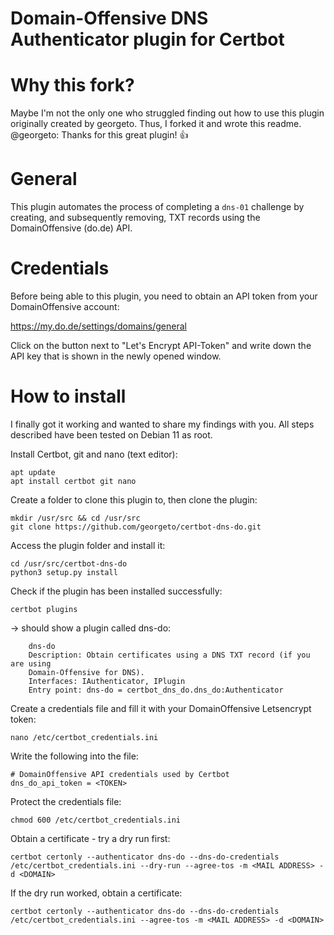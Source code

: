 # Domain-Offensive DNS Authenticator plugin for Certbot

# Why this fork?

Maybe I'm not the only one who struggled finding out how to use this plugin originally created by georgeto.
Thus, I forked it and wrote this readme.
@georgeto: Thanks for this great plugin! 👍


# General

This plugin automates the process of completing a ``dns-01`` challenge by creating, and subsequently removing, TXT records using the DomainOffensive (do.de) API.


# Credentials

Before being able to this plugin, you need to obtain an API token from your DomainOffensive account:

https://my.do.de/settings/domains/general

Click on the button next to "Let's Encrypt API-Token" and write down the API key that is shown in the newly opened window.


# How to install

I finally got it working and wanted to share my findings with you.
All steps described have been tested on Debian 11 as root.


Install Certbot, git and nano (text editor):
```
apt update
apt install certbot git nano
```

Create a folder to clone this plugin to, then clone the plugin:
```
mkdir /usr/src && cd /usr/src
git clone https://github.com/georgeto/certbot-dns-do.git
```

Access the plugin folder and install it:
```
cd /usr/src/certbot-dns-do
python3 setup.py install
```

Check if the plugin has been installed successfully:
```
certbot plugins
```
-> should show a plugin called dns-do:
```
    dns-do
    Description: Obtain certificates using a DNS TXT record (if you are using
    Domain-Offensive for DNS).
    Interfaces: IAuthenticator, IPlugin
    Entry point: dns-do = certbot_dns_do.dns_do:Authenticator
```

Create a credentials file and fill it with your DomainOffensive Letsencrypt token:
```
nano /etc/certbot_credentials.ini
```

Write the following into the file:
```
# DomainOffensive API credentials used by Certbot
dns_do_api_token = <TOKEN>
```

Protect the credentials file:
```
chmod 600 /etc/certbot_credentials.ini
```

Obtain a certificate - try a dry run first:
```
certbot certonly --authenticator dns-do --dns-do-credentials /etc/certbot_credentials.ini --dry-run --agree-tos -m <MAIL ADDRESS> -d <DOMAIN>
```

If the dry run worked, obtain a certificate:
```
certbot certonly --authenticator dns-do --dns-do-credentials /etc/certbot_credentials.ini --agree-tos -m <MAIL ADDRESS> -d <DOMAIN>
```
